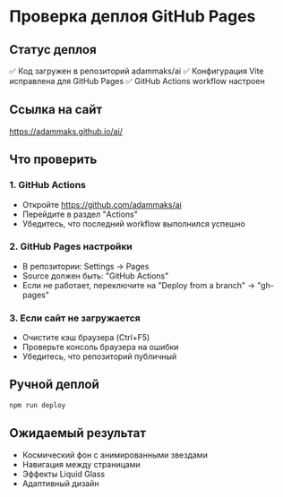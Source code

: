 # Проверка деплоя GitHub Pages

## Статус деплоя
✅ Код загружен в репозиторий adammaks/ai
✅ Конфигурация Vite исправлена для GitHub Pages
✅ GitHub Actions workflow настроен

## Ссылка на сайт
https://adammaks.github.io/ai/

## Что проверить

### 1. GitHub Actions
- Откройте https://github.com/adammaks/ai
- Перейдите в раздел "Actions"
- Убедитесь, что последний workflow выполнился успешно

### 2. GitHub Pages настройки
- В репозитории: Settings → Pages
- Source должен быть: "GitHub Actions"
- Если не работает, переключите на "Deploy from a branch" → "gh-pages"

### 3. Если сайт не загружается
- Очистите кэш браузера (Ctrl+F5)
- Проверьте консоль браузера на ошибки
- Убедитесь, что репозиторий публичный

## Ручной деплой
```bash
npm run deploy
```

## Ожидаемый результат
- Космический фон с анимированными звездами
- Навигация между страницами
- Эффекты Liquid Glass
- Адаптивный дизайн
